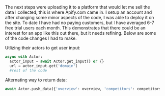 The next steps were uploading it to a platform that would let me sell the data I collected, this is where Apify.com came in. I setup an account and after changing some minor aspects of the code, I was able to deploy it on the site. To date I have had no paying customers, but I have averaged 6-7 free trial users each month. This demonstrates that there could be an interest for an app like this out there, but it needs refining. Below are some of the code changes I had to make.

Utlizing their actors to get user input:
```python
async with Actor:
  actor_input = await Actor.get_input() or {}
  url = actor_input.get('domain')
  #rest of the code
```

Alternating way to return data:
```python
await Actor.push_data({'overview': overview, 'competitors': competitors})
```
